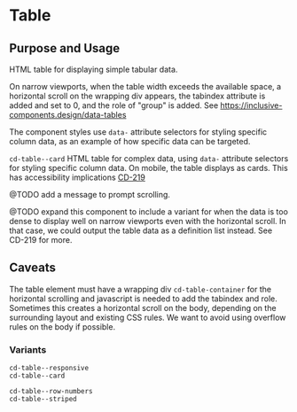 # Table

## Purpose and Usage
HTML table for displaying simple tabular data. 

On narrow viewports, when the table width exceeds the available space, a horizontal scroll on the wrapping div appears, the tabindex attribute is added and set to 0, and the role of "group" is added.
See https://inclusive-components.design/data-tables

The component styles use `data-` attribute selectors for styling specific column data, as an example of how specific data can be targeted.

`cd-table--card`
HTML table for complex data, using `data-` attribute selectors for styling specific column data. On mobile, the table displays as cards. This has accessibility implications [CD-219](https://humanitarian.atlassian.net/browse/CD-219)

@TODO add a message to prompt scrolling.

@TODO expand this component to include a variant for when the data is too dense to display well on narrow viewports
even with the horizontal scroll. In that case, we could output the table data as a definition list instead. See CD-219 for more.

## Caveats
The table element must have a wrapping div `cd-table-container` for the horizontal scrolling and javascript is needed to
add the tabindex and role.
Sometimes this creates a horizontal scroll on the body, depending on the surrounding layout and existing CSS rules. 
We want to avoid using overflow rules on the body if possible.

### Variants

```
cd-table--responsive
cd-table--card

cd-table--row-numbers
cd-table--striped

```
